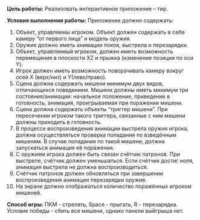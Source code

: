 **Цель работы:** Реализовать интерактивное приложение – тир.

**Условия выполнения работы:**
Приложение должно содержать:
1. Объект, управляемы игроком. Объект должен содержать в себе камеру “от первого лица” и модель оружия.
2. Оружие должно иметь анимации покоя, выстрела и перезарядки.
3. Объект, управляемый игроком, должен иметь возможность перемещения в плоскости XZ и прыжка (изменение позиции по оси Y).
4. Игрок должен иметь возможность поворачивать камеру вокруг осей X (верх/низ) и Y(лево/право).
5. Сцена должна содержать мишени минимум двух видов, отличающихся поведением. Мишени должны иметь минимум три состояния/анимации: начальное положение, приведение в готовность, анимация, проигрываемая при поражении мишени.
6. Сцена должна содержать объекты “триггер мишени”. При пересечении игроком такого триггера, связанные с ним мишени должны приходить в готовность.
7. В процессе воспроизведения анимации выстрела оружия игрока, должна осуществляться проверка попадания по взведённым мишеням. В случае попадания по такой мишени, должна запускаться анимация её поражения.
8. С оружием игрока должен быть связан счётчик патронов. При выстреле, счётчик должен уменьшаться. Если счётчик достиг ноля, анимация выстрела не должна воспроизводиться.
9. Счётчик патронов должен обновляться при завершении воспроизведения анимации перезарядки оружия.
10. На экране должно отображаться количество поражённых игроком мишеней.

**Способ игры:** ПКМ - стрелять, Space - прыгать, R - перезарядка. Условие победы - сбить все мишени, однако панели выйгрыша нет.
